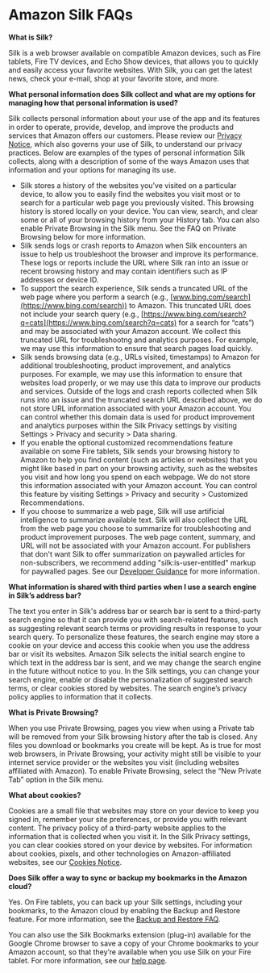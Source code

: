 Amazon Silk FAQs
================

**What is Silk?**

Silk is a web browser available on compatible Amazon devices, such as Fire tablets, Fire TV devices, and Echo Show devices, that allows you to quickly and easily access your favorite websites. With Silk, you can get the latest news, check your e-mail, shop at your favorite store, and more.

**What personal information does Silk collect and what are my options for managing how that personal information is used?**

Silk collects personal information about your use of the app and its features in order to operate, provide, develop, and improve the products and services that Amazon offers our customers. Please review our [Privacy Notice](https://www.amazon.com/privacy), which also governs your use of Silk, to understand our privacy practices. Below are examples of the types of personal information Silk collects, along with a description of some of the ways Amazon uses that information and your options for managing its use.

*   Silk stores a history of the websites you’ve visited on a particular device, to allow you to easily find the websites you visit most or to search for a particular web page you previously visited. This browsing history is stored locally on your device. You can view, search, and clear some or all of your browsing history from your History tab. You can also enable Private Browsing in the Silk menu. See the FAQ on Private Browsing below for more information.
*   Silk sends logs or crash reports to Amazon when Silk encounters an issue to help us troubleshoot the browser and improve its performance. These logs or reports include the URL where Silk ran into an issue or recent browsing history and may contain identifiers such as IP addresses or device ID.
*   To support the search experience, Silk sends a truncated URL of the web page where you perform a search (e.g., [www.bing.com/search](https://www.bing.com/search)) to Amazon. This truncated URL does not include your search query (e.g., [https://www.bing.com/search?q=cats](https://www.bing.com/search?q=cats) for a search for “cats”) and may be associated with your Amazon account. We collect this truncated URL for troubleshootng and analytics purposes. For example, we may use this information to ensure that search pages load quickly.
*   Silk sends browsing data (e.g., URLs visited, timestamps) to Amazon for additional troubleshooting, product improvement, and analytics purposes. For example, we may use this information to ensure that websites load properly, or we may use this data to improve our products and services. Outside of the logs and crash reports collected when Silk runs into an issue and the truncated search URL described above, we do not store URL information associated with your Amazon account. You can control whether this domain data is used for product improvement and analytics purposes within the Silk Privacy settings by visiting Settings > Privacy and security > Data sharing.
*   If you enable the optional customized recommendations feature available on some Fire tablets, Silk sends your browsing history to Amazon to help you find content (such as articles or websites) that you might like based in part on your browsing activity, such as the websites you visit and how long you spend on each webpage. We do not store this information associated with your Amazon account. You can control this feature by visiting Settings > Privacy and security > Customized Recommendations.
*   If you choose to summarize a web page, Silk will use artificial intelligence to summarize available text. Silk will also collect the URL from the web page you choose to summarize for troubleshooting and product improvement purposes. The web page content, summary, and URL will not be associated with your Amazon account. For publishers that don't want Silk to offer summarization on paywalled articles for non-subscribers, we recommend adding "silk:is-user-entitled" markup for paywalled pages. See our [Developer Guidance](https://docs.aws.amazon.com/silk/latest/developerguide/user-entitled-tag.html) for more information.

**What information is shared with third parties when I use a search engine in Silk’s address bar?**

The text you enter in Silk's address bar or search bar is sent to a third-party search engine so that it can provide you with search-related features, such as suggesting relevant search terms or providing results in response to your search query. To personalize these features, the search engine may store a cookie on your device and access this cookie when you use the address bar or visit its websites. Amazon Silk selects the initial search engine to which text in the address bar is sent, and we may change the search engine in the future without notice to you. In the Silk settings, you can change your search engine, enable or disable the personalization of suggested search terms, or clear cookies stored by websites. The search engine’s privacy policy applies to information that it collects.

**What is Private Browsing?**

When you use Private Browsing, pages you view when using a Private tab will be removed from your Silk browsing history after the tab is closed. Any files you download or bookmarks you create will be kept. As is true for most web browsers, in Private Browsing, your activity might still be visible to your internet service provider or the websites you visit (including websites affiliated with Amazon). To enable Private Browsing, select the “New Private Tab” option in the Silk menu.

**What about cookies?**

Cookies are a small file that websites may store on your device to keep you signed in, remember your site preferences, or provide you with relevant content. The privacy policy of a third-party website applies to the information that is collected when you visit it. In the Silk Privacy settings, you can clear cookies stored on your device by websites. For information about cookies, pixels, and other technologies on Amazon-affiliated websites, see our [Cookies Notice](https://www.amazon.com/gp/help/customer/display.html?nodeId=GVASXV5UZ64R4Y25).

**Does Silk offer a way to sync or backup my bookmarks in the Amazon cloud?**

Yes. On Fire tablets, you can back up your Silk settings, including your bookmarks, to the Amazon cloud by enabling the Backup and Restore feature. For more information, see the [Backup and Restore FAQ](https://www.amazon.com/gp/help/customer/display.html?nodeId=201604180).

You can also use the Silk Bookmarks extension (plug-in) available for the Google Chrome browser to save a copy of your Chrome bookmarks to your Amazon account, so that they’re available when you use Silk on your Fire tablet. For more information, see our [help page](https://www.amazon.com/gp/help/customer/display.html?nodeId=201829650).